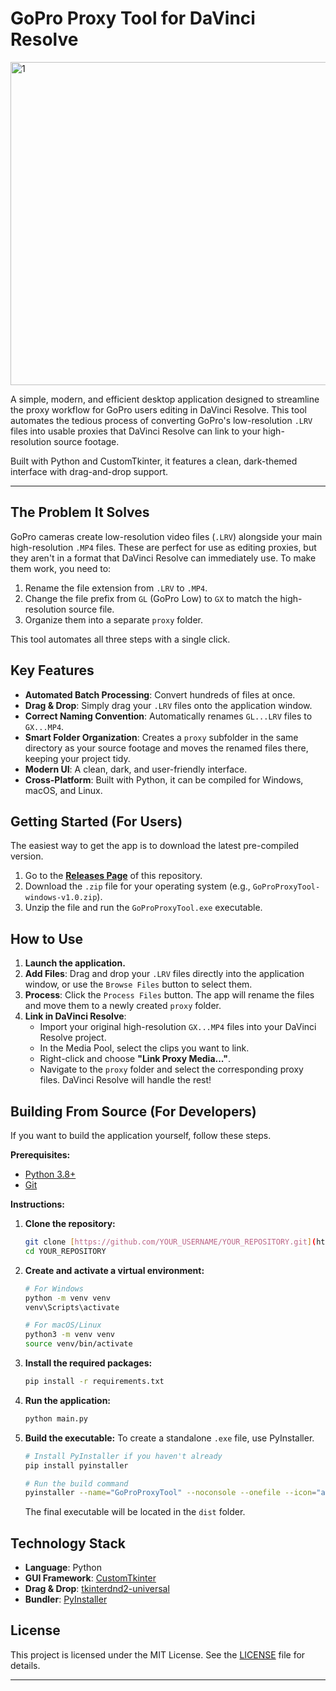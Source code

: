 # GoPro Proxy Tool for DaVinci Resolve

<img width="517" alt="1" src="https://github.com/user-attachments/assets/63958711-bc62-419d-ab6c-75159042a8e0" />

A simple, modern, and efficient desktop application designed to streamline the proxy workflow for GoPro users editing in DaVinci Resolve. This tool automates the tedious process of converting GoPro's low-resolution `.LRV` files into usable proxies that DaVinci Resolve can link to your high-resolution source footage.

Built with Python and CustomTkinter, it features a clean, dark-themed interface with drag-and-drop support.

---

## The Problem It Solves

GoPro cameras create low-resolution video files (`.LRV`) alongside your main high-resolution `.MP4` files. These are perfect for use as editing proxies, but they aren't in a format that DaVinci Resolve can immediately use. To make them work, you need to:
1.  Rename the file extension from `.LRV` to `.MP4`.
2.  Change the file prefix from `GL` (GoPro Low) to `GX` to match the high-resolution source file.
3.  Organize them into a separate `proxy` folder.

This tool automates all three steps with a single click.

## Key Features

- **Automated Batch Processing**: Convert hundreds of files at once.
- **Drag & Drop**: Simply drag your `.LRV` files onto the application window.
- **Correct Naming Convention**: Automatically renames `GL...LRV` files to `GX...MP4`.
- **Smart Folder Organization**: Creates a `proxy` subfolder in the same directory as your source footage and moves the renamed files there, keeping your project tidy.
- **Modern UI**: A clean, dark, and user-friendly interface.
- **Cross-Platform**: Built with Python, it can be compiled for Windows, macOS, and Linux.

## Getting Started (For Users)

The easiest way to get the app is to download the latest pre-compiled version.

1.  Go to the [**Releases Page**](https://github.com/YOUR_USERNAME/YOUR_REPOSITORY/releases) of this repository.
2.  Download the `.zip` file for your operating system (e.g., `GoProProxyTool-windows-v1.0.zip`).
3.  Unzip the file and run the `GoProProxyTool.exe` executable.

## How to Use

1.  **Launch the application.**
2.  **Add Files**: Drag and drop your `.LRV` files directly into the application window, or use the `Browse Files` button to select them.
3.  **Process**: Click the `Process Files` button. The app will rename the files and move them to a newly created `proxy` folder.
4.  **Link in DaVinci Resolve**:
    - Import your original high-resolution `GX...MP4` files into your DaVinci Resolve project.
    - In the Media Pool, select the clips you want to link.
    - Right-click and choose **"Link Proxy Media..."**.
    - Navigate to the `proxy` folder and select the corresponding proxy files. DaVinci Resolve will handle the rest!

## Building From Source (For Developers)

If you want to build the application yourself, follow these steps.

**Prerequisites:**
- [Python 3.8+](https://www.python.org/downloads/)
- [Git](https://git-scm.com/downloads)

**Instructions:**

1.  **Clone the repository:**
    ```bash
    git clone [https://github.com/YOUR_USERNAME/YOUR_REPOSITORY.git](https://github.com/YOUR_USERNAME/YOUR_REPOSITORY.git)
    cd YOUR_REPOSITORY
    ```

2.  **Create and activate a virtual environment:**
    ```bash
    # For Windows
    python -m venv venv
    venv\Scripts\activate

    # For macOS/Linux
    python3 -m venv venv
    source venv/bin/activate
    ```

3.  **Install the required packages:**
    ```bash
    pip install -r requirements.txt
    ```

4.  **Run the application:**
    ```bash
    python main.py
    ```

5.  **Build the executable:**
    To create a standalone `.exe` file, use PyInstaller.
    ```bash
    # Install PyInstaller if you haven't already
    pip install pyinstaller

    # Run the build command
    pyinstaller --name="GoProProxyTool" --noconsole --onefile --icon="assets/icon.ico" --collect-all customtkinter --collect-all tkinterdnd2 main.py
    ```
    The final executable will be located in the `dist` folder.

## Technology Stack

- **Language**: Python
- **GUI Framework**: [CustomTkinter](https://github.com/TomSchimansky/CustomTkinter)
- **Drag & Drop**: [tkinterdnd2-universal](https://github.com/akai-katto/tkinterdnd2-universal)
- **Bundler**: [PyInstaller](https://pyinstaller.org/)

## License

This project is licensed under the MIT License. See the [LICENSE](LICENSE) file for details.

---

